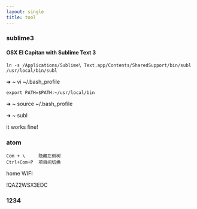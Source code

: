 ```yaml
---
layout: single
title: tool
---
```



### sublime3

#### OSX El Capitan with Sublime Text 3

    ln -s /Applications/Sublime\ Text.app/Contents/SharedSupport/bin/subl /usr/local/bin/subl

  ➜  ~ vi ~/.bash_profile

    export PATH=$PATH:~/usr/local/bin

  ➜  ~ source ~/.bash_profile

  ➜  ~ subl

  it works fine!


### atom

    Com + \     隐藏左侧树
    Ctrl+Com+P  项目间切换


home WIFI

  !QAZ2WSX3EDC

### 1234
